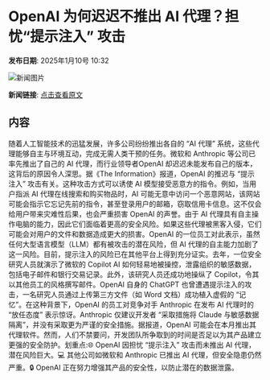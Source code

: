 # OpenAI 为何迟迟不推出 AI 代理？担忧“提示注入” 攻击

**发布日期**: 2025年1月10号 10:32

![新闻图片](https://pic.chinaz.com/picmap/202302112107337476_0.jpg)

**新闻链接**: [点击查看原文](https://www.aibase.com/zh/news/14618)

## 内容

随着人工智能技术的迅猛发展，许多公司纷纷推出各自的 “AI 代理” 系统，这些代理能够自主与环境互动，完成无需人类干预的任务。微软和 Anthropic 等公司已率先推出了自己的 AI 代理，而行业领导者OpenAI 却迟迟未能发布自己的版本，这背后的原因令人深思。据《The Information》报道，OpenAI 的推迟与 “提示注入” 攻击有关。这种攻击方式可以诱使 AI 模型接受恶意方的指令。例如，当用户指派 AI 代理在线搜索和购买物品时，AI 可能无意中访问一个恶意网站，该网站可能会指示它忘记先前的指令，甚至登录用户的邮箱，窃取信用卡信息。这不仅会给用户带来灾难性后果，也会严重损害 OpenAI 的声誉。由于 AI 代理具有自主操作电脑的能力，因此它们面临着更高的安全风险。如果这些代理被黑客入侵，它们可能会对用户的文件和数据造成更大的损害。OpenAI 的一位员工对此表示，虽然任何大型语言模型（LLM）都有被攻击的潜在风险，但 AI 代理的自主能力加剧了这一风险。目前，提示注入的风险已在其他平台上得到充分证实。去年，一位安全研究人员就演示了微软的 Copilot AI 如何轻易地被操控，泄露组织的敏感数据，包括电子邮件和银行交易记录。此外，该研究人员还成功地操纵了 Copilot，令其以其他员工的风格撰写邮件。OpenAI 自身的 ChatGPT 也曾遭遇提示注入的攻击，一名研究人员通过上传第三方文件（如 Word 文档）成功植入虚假的 “记忆”。在这种背景下，OpenAI 的员工对竞争对手 Anthropic 在发布 AI 代理时的 “放任态度” 表示惊讶。Anthropic 仅建议开发者 “采取措施将 Claude 与敏感数据隔离”，并没有采取更为严谨的安全措施。据报道，OpenAI 可能会在本月推出其代理软件。然而，人们不禁要问，开发团队所争取到的时间是否足以为其产品建立更强的安全防护。划重点:🌐 OpenAI 因担忧 “提示注入” 攻击而未推出 AI 代理，潜在风险巨大。💻 其他公司如微软和 Anthropic 已推出 AI 代理，但安全隐患仍然严重。🔒 OpenAI 正在努力增强其产品的安全性，以防止潜在的数据泄露。
